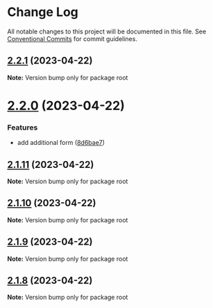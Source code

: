 # Change Log

All notable changes to this project will be documented in this file.
See [Conventional Commits](https://conventionalcommits.org) for commit guidelines.

## [2.2.1](https://github.com/unform/unform/compare/v2.2.0...v2.2.1) (2023-04-22)

**Note:** Version bump only for package root





# [2.2.0](https://github.com/unform/unform/compare/v2.1.11...v2.2.0) (2023-04-22)


### Features

* add additional form ([8d6bae7](https://github.com/unform/unform/commit/8d6bae79a6213589f4ada7ddbebac2ce31778a6f))





## [2.1.11](https://github.com/unform/unform/compare/v2.1.10...v2.1.11) (2023-04-22)

**Note:** Version bump only for package root





## [2.1.10](https://github.com/unform/unform/compare/v2.1.9...v2.1.10) (2023-04-22)

**Note:** Version bump only for package root





## [2.1.9](https://github.com/unform/unform/compare/v2.1.8...v2.1.9) (2023-04-22)

**Note:** Version bump only for package root





## [2.1.8](https://github.com/unform/unform/compare/v2.1.7-next.0...v2.1.8) (2023-04-22)

**Note:** Version bump only for package root
